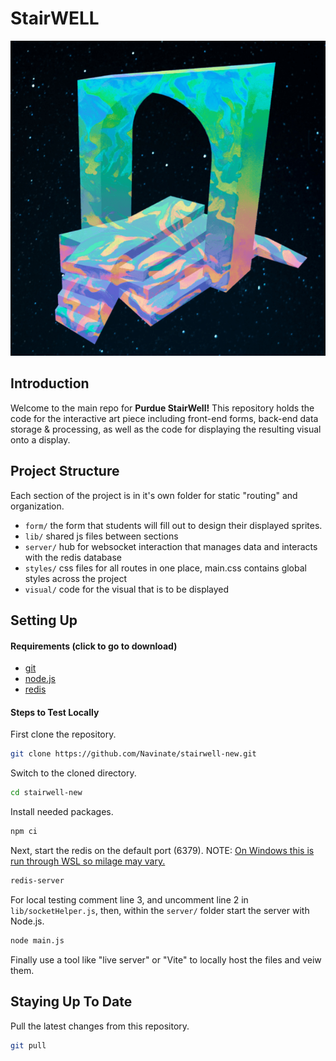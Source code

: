 # StairWELL
![alt text](https://github.com/Navinate/stairwell-new/blob/main/assets/sculpture.png?raw=true)
## Introduction
Welcome to the main repo for **Purdue StairWell!** This repository holds the code for the interactive art piece including front-end forms, back-end data storage & processing, as well as the code for displaying the resulting visual onto a display.
## Project Structure
Each section of the project is in it's own folder for static "routing" and organization.
- `form/` the form that students will fill out to design their displayed sprites.
-  `lib/` shared js files between sections
- `server/` hub for websocket interaction that manages data and interacts with the redis database
- `styles/` css files for all routes in one place, main.css contains global styles across the project
- `visual/` code for the visual that is to be displayed
## Setting Up
#### Requirements (click to go to download)
- [git](https://git-scm.com/download/)
- [node.js](https://nodejs.org/en/download)
- [redis](https://redis.io/download/)

#### Steps to Test Locally
First clone the repository.
```bash
git clone https://github.com/Navinate/stairwell-new.git
```
Switch to the cloned directory.
```bash
cd stairwell-new
```
Install needed packages.
```bash
npm ci
```

Next, start the redis on the default port (6379).  NOTE: [On Windows this is run through WSL so milage may vary.](https://redis.io/docs/getting-started/installation/install-redis-on-windows/)
```bash
redis-server
```
For local testing comment line 3, and uncomment line 2 in `lib/socketHelper.js`, then, within the `server/` folder start the server with Node.js.
```bash
node main.js
```
Finally use a tool like "live server" or "Vite" to locally host the files and veiw them.
## Staying Up To Date

Pull the latest changes from this repository.
```bash
git pull
```
